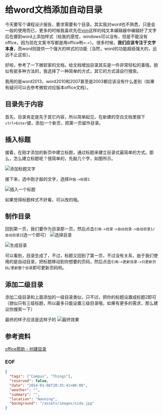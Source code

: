 给word文档添加自动目录
======================

今天要写个课程设计报告，要求需要有个目录。其实我对word也不熟悉，只是会一般的使用而已，更多的时候我喜欢先在[vim][vim]这样的纯文本编辑器中编辑好了文字后在挪到word上添加样式（给我的感觉，windows可以没有，但是不能没有office，因为现在文案书写都是用office咧=.=）。很多时候，**我们应该专注于文字本身**，而word则提供一个强大的样式的功能（当然，word的功能超级强大的，远远不止这些）。

好啦，参考了一下微软家的文档，给文档增加目录其实是一件非常轻松的事情。貌似有挺多种方法的，我选择了一种简单的方式，其它的方式请自行搜索。

我用的是word2013，word2010和2007甚至是2003都应该没有什么差别（如果有疑问可以去参考微软对应版本office文档）。

## 目录先于内容
首先，目录肯定是先于其它内容，所以简单起见，在新建的空白文档里按下``ctrl+Enter``键，添加一个新页，把第一页留作目录。

## 插入标题
接着，在刚才添加的新页中建立标题，通过标题来建立目录式最简单的方式。那么，怎么建立标题呢？很简单的，先敲几个字，如图所示。

![添加标题文字](http://farm3.staticflickr.com/2875/11797614676_1af1f0dac9_o.png)

接下来，选中刚才敲的文字，选择``开始->标题1``

![插入一个标题](http://farm6.staticflickr.com/5528/11797615006_2d5333b773_o.png)

如果觉得标题样式不好看，可以改的哦。

## 制作目录
回到第一页，我们要作为目录那一页，然后点击``引用->目录->自动目录->自动目录1/自动目录2``(选一个即可）
![选择目录](http://farm8.staticflickr.com/7314/11797095763_99dd90428b_o.png)

![生成目录](http://farm4.staticflickr.com/3765/11797614996_a2ff0aa8d8_o.png)

可以看到，目录生成了，不过，标题又回到了第一页，不过没有关系，由于我们使用的是自动目录，把标题移动到你想要的页码，然后点击``引用->更新目录->只更新页码/更新整个目录``即可更新页码哟。

## 添加二级目录
添加二级目录和上面添加的一级目录类似，只不过，把你的标题设置成标题2即可（貌似只有三级标题，所以最多只能设置三级目录哦，如果有更多的需求，那么建议你搜索一下）

最终的样子应该是这样子的
![最终效果](http://farm4.staticflickr.com/3785/11797095733_2bfc45632b_o.png)

## 参考资料
[office帮助 - 创建目录](http://office.microsoft.com/zh-cn/word-help/HA102824256.aspx "创建目录")

### EOF
```json
{
  "tags": ["Campus", "Things"],
  "reserved": false,
  "date": "2014-01-06T20:35:41+08:00",
  "weather": "",
  "summary": "",
  "location": "Nanning",
  "background": "/assets/images/xida.jpg"
}
```

[vim]: http://zh.wikipedia.org/zh-cn/Vim "vim"
